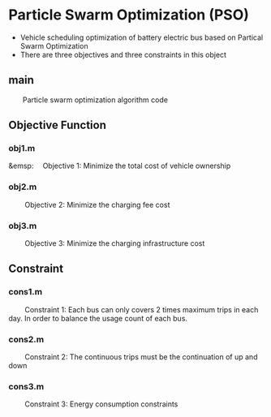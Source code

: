 # Particle Swarm Optimization (PSO)
* Vehicle scheduling optimization of battery electric bus based on Partical Swarm Optimization
* There are three objectives and three constraints in this object

## main
&emsp;&emsp;Particle swarm optimization algorithm code

## Objective Function

### obj1.m
&emsp:&emsp; Objective 1: Minimize the total cost of vehicle ownership

### obj2.m
&emsp;&emsp; Objective 2: Minimize the charging fee cost

### obj3.m
&emsp;&emsp; Objective 3: Minimize the charging infrastructure cost

## Constraint

### cons1.m
&emsp;&emsp; Constraint 1: Each bus can only covers 2 times maximum trips in each day. In order to balance the usage count of each bus.

### cons2.m
&emsp;&emsp; Constraint 2: The continuous trips must be the continuation of up and down

### cons3.m
&emsp;&emsp; Constraint 3: Energy consumption constraints


